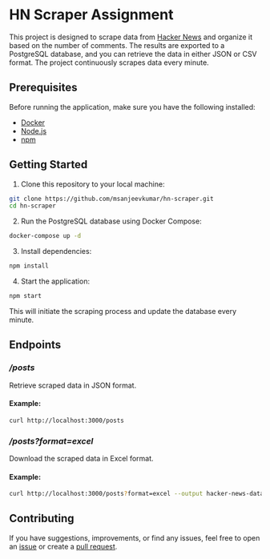 # HN Scraper Assignment

This project is designed to scrape data from [Hacker News](https://news.ycombinator.com/) and organize it based on the number of comments. The results are exported to a PostgreSQL database, and you can retrieve the data in either JSON or CSV format. The project continuously scrapes data every minute.

## Prerequisites

Before running the application, make sure you have the following installed:

- [Docker](https://www.docker.com/)
- [Node.js](https://nodejs.org/)
- [npm](https://www.npmjs.com/)

## Getting Started

1. Clone this repository to your local machine:

```bash
git clone https://github.com/msanjeevkumar/hn-scraper.git 
cd hn-scraper
```
2. Run the PostgreSQL database using Docker Compose:

```bash
docker-compose up -d
```
3. Install dependencies:

```bash
npm install
```

4. Start the application:
```bash
npm start
```

This will initiate the scraping process and update the database every minute.

## Endpoints

### */posts*

Retrieve scraped data in JSON format.

#### Example:

```bash
curl http://localhost:3000/posts
```

### */posts?format=excel*

Download the scraped data in Excel format.

#### Example:

```bash
curl http://localhost:3000/posts?format=excel --output hacker-news-data.xlsx
```

## Contributing

If you have suggestions, improvements, or find any issues, feel free to open an [issue](https://github.com/msanjeevkumar/hn-scraper/issues) or create a [pull request](https://github.com/msanjeevkumar/hn-scraper/pulls).
